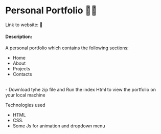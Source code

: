 # Personal Portfolio 🙋‍♀️
Link to website:
🔗

#### Description:
A personal portfolio which contains the following sections: <br>
* Home
* About
* Projects
* Contacts 
<br>
- Download tyhe zip file and Run the index Html to view the portfolio on your local machine

Technologies used <br>
* HTML
* CSS.
* Some Js for animation and dropdown menu